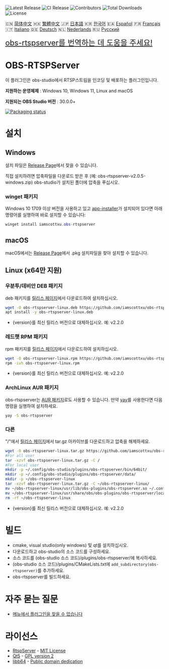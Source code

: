 ![Latest Release](https://img.shields.io/github/v/release/iamscottxu/obs-rtspserver.svg)
![CI Release](https://github.com/iamscottxu/obs-rtspserver/workflows/CI%20Release/badge.svg)
![Contributors](https://img.shields.io/github/contributors/iamscottxu/obs-rtspserver.svg)
![Total Downloads](https://img.shields.io/github/downloads/iamscottxu/obs-rtspserver/total.svg)
![License](https://img.shields.io/github/license/iamscottxu/obs-rtspserver.svg)


🇨🇳 [简体中文](//github.com/iamscottxu/obs-rtspserver/blob/master/README_zh-CN.md)
🇭🇰 [繁體中文](//github.com/iamscottxu/obs-rtspserver/blob/master/README_zh-TW.md)
🇯🇵 [日本語](//github.com/iamscottxu/obs-rtspserver/blob/master/README_ja-JP.md)
🇰🇷 [한국어](//github.com/iamscottxu/obs-rtspserver/blob/master/README_ko-KR.md)
🇪🇦 [Español](//github.com/iamscottxu/obs-rtspserver/blob/master/README_es-ES.md)
🇫🇷 [Français](//github.com/iamscottxu/obs-rtspserver/blob/master/README_fr-FR.md)
🇮🇹 [Italiano](//github.com/iamscottxu/obs-rtspserver/blob/master/README_it-IT.md)
🇩🇪 [Deutsch](//github.com/iamscottxu/obs-rtspserver/blob/master/README_de-DE.md)
🇳🇱 [Nederlands](//github.com/iamscottxu/obs-rtspserver/blob/master/README_nl-NL.md)
🇷🇺 [Русский](//github.com/iamscottxu/obs-rtspserver/blob/master/README_ru-RU.md)

<font size="5">[obs-rtspserver를 번역하는 데 도움을 주세요!](https://www.transifex.com/scott-xu/obs-rtspserver)</font>

# OBS-RTSPServer

이 플러그인은 obs-studio에서 RTSP스트림을 인코딩 및 배포하는 플러그인입니다.

**지원하는 운영체제** : Windows 10, Windows 11, Linux and macOS

**지원되는 OBS Studio 버전** : 30.0.0+

[![Packaging status](https://repology.org/badge/vertical-allrepos/obs-rtspserver.svg)](https://repology.org/project/obs-rtspserver/versions)

# 설치
## Windows
설치 파일은 [Release Page](https://github.com/iamscottxu/obs-rtspserver/releases)에서 찾을 수 있습니다.

직접 설치하려면 압축파일을 다운로드 받은 후 (예: obs-rtspserver-v2.0.5-windows.zip) obs-studio가 설치된 폴더에 압축을 푸십시오.

### winget 패키지
Windows 10 1709 이상 버전을 사용하고 있고 [app-installer](https://www.microsoft.com/store/productId/9NBLGGH4NNS1)가 설치되어 있다면 아래 명령어를 실행하여 바로 설치할 수 있습니다:

```powershell
winget install iamscottxu.obs-rtspserver
```

## macOS
macOS에서는 [Release Page](https://github.com/iamscottxu/obs-rtspserver/releases)에서 .pkg 설치파일을 찾아 설치할 수 있습니다.

## Linux (x64만 지원)
### 우분투/데비안 DEB 패키지
deb 패키지를 [릴리스 페이지](https://github.com/iamscottxu/obs-rtspserver/releases)에서 다운로드하여 설치하십시오.

```bash
wget -O obs-rtspserver-linux.deb https://github.com/iamscottxu/obs-rtspserver/releases/download/{version}/obs-rtspserver-{version}-linux.deb
apt install -y obs-rtspserver-linux.deb
```
* {version}를 최신 릴리스 버전으로 대체하십시오. 예: v2.2.0

### 레드햇 RPM 패키지
rpm 패키지를 [릴리스 페이지](https://github.com/iamscottxu/obs-rtspserver/releases)에서 다운로드하여 설치하십시오.

```bash
wget -O obs-rtspserver-linux.rpm https://github.com/iamscottxu/obs-rtspserver/releases/download/{version}/obs-rtspserver-{version}-linux.rpm
rpm -ivh obs-rtspserver-linux.rpm
```
* {version}를 최신 릴리스 버전으로 대체하십시오. 예: v2.2.0

### ArchLinux AUR 패키지
obs-rtspserver는 [AUR 패키지](https://aur.archlinux.org/packages/?O=0&K=obs-rtspserver)로도 사용할 수 있습니다.
만약 [yay](https://github.com/Jguer/yay)를 사용한다면 다음 명령을 실행하여 설치하세요.

```bash
yay -S obs-rtspserver
```

### 다른
"/"에서 [릴리스 페이지](https://github.com/iamscottxu/obs-rtspserver/releases)에서 tar.gz 아카이브를 다운로드하고 압축을 해제하세요.

```bash
wget -O obs-rtspserver-linux.tar.gz https://github.com/iamscottxu/obs-rtspserver/releases/download/{version}/obs-rtspserver-{version}-linux.tar.gz
#For all user
tar -xzvf obs-rtspserver-linux.tar.gz -C /
#For local user
mkdir -p ~/.config/obs-studio/plugins/obs-rtspserver/bin/64bit/
mkdir -p ~/.config/obs-studio/plugins/obs-rtspserver/data/
mkdir -p ~/obs-rtspserver-linux
tar -xzvf obs-rtspserver-linux.tar.gz -C ~/obs-rtspserver-linux/
mv ~/obs-rtspserver-linux/usr/lib/obs-plugins/obs-rtspserver.so ~/.config/obs-studio/plugins/obs-rtspserver/bin/64bit/obs-rtspserver.so
mv ~/obs-rtspserver-linux/usr/share/obs/obs-plugins/obs-rtspserver/locale ~/.config/obs-studio/plugins/obs-rtspserver/data/locale
rm -rf ~/obs-rtspserver-linux
```
* {version}를 최신 릴리스 버전으로 대체하십시오. 예: v2.2.0


# 빌드
* cmake, visual studio(only windows) 및 qt를 설치하십시오.
* 다운로드하고 obs-studio의 소스 코드를 구성하세요.
* 소스 코드를 (obs-studio 소스 코드)/plugins/obs-rtspserver/에 복사하세요.
* (obs-studio 소스 코드)/plugins/CMakeLists.txt에 `add_subdirectory(obs-rtspserver)`를 추가하세요.
* obs-rtspserver를 빌드하세요.

# 자주 묻는 질문
* [메뉴에서 플러그인을 찾을 수 없습니다](https://github.com/iamscottxu/obs-rtspserver/wiki/FAQ#cant-find-the-plugin-in-the-menu)

# 라이선스
* [RtspServer](https://github.com/PHZ76/RtspServer/) - [MIT License](https://github.com/PHZ76/RtspServer/blob/master/LICENSE)
* [Qt5](https://www.qt.io/) - [GPL version 2](https://doc.qt.io/qt-5/licensing.html)
* [libb64](https://sourceforge.net/projects/libb64/) - [Public domain dedication](https://sourceforge.net/p/libb64/git/ci/master/tree/LICENSE)
